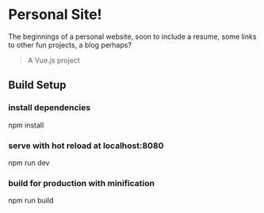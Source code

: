 # Personal Site! 
The beginnings of a personal website, soon to include a resume, some links to other fun projects, a blog perhaps? 

> A Vue.js project
## Build Setup
### install dependencies
npm install

### serve with hot reload at localhost:8080
npm run dev

### build for production with minification
npm run build
